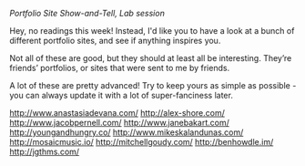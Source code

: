 *Portfolio Site Show-and-Tell, Lab session*

Hey, no readings this week! Instead, I'd like you to have a look at a bunch of different portfolio sites, and see if anything inspires you.

Not all of these are good, but they should at least all be interesting. They’re friends’ portfolios, or sites that were sent to me by friends.

A lot of these are pretty advanced! Try to keep yours as simple as possible - you can always update it with a lot of super-fanciness later.

http://www.anastasiadevana.com/
http://alex-shore.com/
http://www.jacobpernell.com/
http://www.janebakart.com/
http://youngandhungry.co/
http://www.mikeskalandunas.com/
http://mosaicmusic.io/
http://mitchellgoudy.com/
http://benhowdle.im/
http://jgthms.com/
